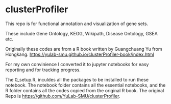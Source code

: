 # clusterProfiler

This repo is for functional annotation and visualization of gene sets. 

These include Gene Ontology, KEGG, Wikipath, Disease Ontology, GSEA etc. 

Originally these codes are from a R book written by Guangchuang Yu from Hongkang.
https://yulab-smu.github.io/clusterProfiler-book/index.html

For my own convinience I converted it to jupyter notebooks for easy reporting and for tracking progress.

The 0_setup.R, inculdes all the packages to be installed to run these notebook. The notebook folder contains all the essential notebooks, and the R folder contains all the codes copied from the original R book. 
The original Repo is https://github.com/YuLab-SMU/clusterProfiler. 
